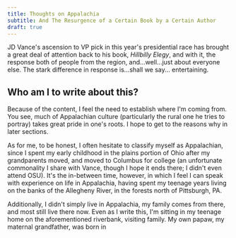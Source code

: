 ```yaml
---
title: Thoughts on Appalachia
subtitle: And The Resurgence of a Certain Book by a Certain Author
draft: true
---
```


JD Vance's ascension to VP pick in this year's presidential race has brought a great deal of attention back to his book, *Hillbilly Elegy*, and with it, the response both of people from the region, and...well...just about everyone else. The stark difference in response is...shall we say... entertaining.

## Who am I to write about this? 

Because of the content, I feel the need to establish where I'm coming from. You see, much of Appalachian culture (particularly the rural one he tries to portray) takes great pride in one's roots. I hope to get to the reasons why in later sections.

As for me, to be honest, I often hesitate to classify myself as Appalachian, since I spent my early childhood in the plains portion of Ohio after my grandparents moved, and moved to Columbus for college (an unfortunate commonality I share with Vance, though I hope it ends there; I didn't even attend OSU). It's the in-between time, however, in which I feel I can speak with experience on life in Appalachia, having spent my teenage years living on the banks of the Allegheny River, in the forests north of Pittsburgh, PA.

Additionally, I didn't simply live in Appalachia, my family comes from there, and most still live there now. Even as I write this, I'm sitting in my teenage home on the aforementioned riverbank, visiting family. My own papaw, my maternal grandfather, was born in 

